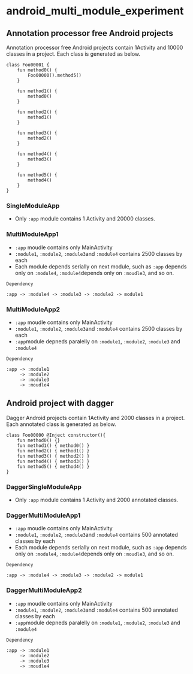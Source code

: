# android_multi_module_experiment

## Annotation processor free Android projects

Annotation processor free Android projects contain 1Activity and 10000 classes in a project.
Each class is generated as below.

```
class Foo00001 {
    fun method0() {
        Foo00000().method5()
    }

    fun method1() {
        method0()
    }

    fun method2() {
        method1()
    }

    fun method3() {
        method2()
    }

    fun method4() {
        method3()
    }

    fun method5() {
        method4()
    }
}
```

### SingleModuleApp

- Only `:app` module contains 1 Activity and 20000 classes.

### MultiModuleApp1

- `:app` moudle contains only MainActivity
- `:module1`, `:module2`, `:module3`and `:module4` contains 2500 classes by each
- Each module depends serially on next module, such as `:app` depends only on `:module4`, `:module4`depends only on `:moudle3`, and so on.

```
Dependency

:app -> :module4 -> :module3 -> :module2 -> module1
```


### MultiModuleApp2

- `:app` moudle contains only MainActivity
- `:module1`, `:module2`, `:module3`and `:module4` contains 2500 classes by each
- `:app`module depneds paralelly on `:module1`, `:module2`, `:module3` and `:module4`

```
Dependency

:app -> :module1
     -> :module2
     -> :module3
     -> :moudle4
```


## Android project with dagger

Dagger Android projects contain 1Activity and 2000 classes in a project.
Each annotated class is generated as below.

```
class Foo00000 @Inject constructor(){
    fun method0() {}
    fun method1() { method0() }
    fun method2() { method1() }
    fun method3() { method2() }
    fun method4() { method3() }
    fun method5() { method4() }
}
```

### DaggerSingleModuleApp

- Only `:app` module contains 1 Activity and 2000 annotated classes.


### DaggerMultiModuleApp1

- `:app` moudle contains only MainActivity
- `:module1`, `:module2`, `:module3`and `:module4` contains 500 annotated classes by each
- Each module depends serially on next module, such as `:app` depends only on `:module4`, `:module4`depends only on `:moudle3`, and so on.

```
Dependency

:app -> :module4 -> :module3 -> :module2 -> module1
```

### DaggerMultiModuleApp2

- `:app` moudle contains only MainActivity
- `:module1`, `:module2`, `:module3`and `:module4` contains 500 annotated classes by each
- `:app`module depneds paralelly on `:module1`, `:module2`, `:module3` and `:module4`

```
Dependency

:app -> :module1
     -> :module2
     -> :module3
     -> :moudle4
```






